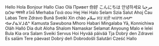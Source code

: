 Hello Hola Bonjour Hallo Ciao Olá Привет 你好 こんにちは 안녕하세요 مرحبا שלום नमस्ते สวัสดี Merhaba Γειά σου Hej Hei Halo Selam Szia Salut Ahoj Čau Labas Tere Zdravo Bună Sveiki Xin chào سلام ਸਤ ਸ੍ਰੀ ਅਕਾਲ ሰላም ᐊᓂᔑᓈᐯᒧᐎᓐ Kamusta Sawubona Mhoro Habari Mingalaba Yā, Konnichiwa Oláh Halló Dia duit Aloha Shalom Namaskar Selamat Anyoung Malo e lelei Bula Kia ora Salam Sveiki Servus Hoi Hyvää päivää Tja Dobrý den Zdravei Es salām Tere päevast Dobrý deň Dobrodošli Salutări Cześć Hallo

